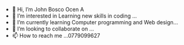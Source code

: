 - 👋 Hi, I’m John Bosco Ocen A
- 👀 I’m interested in  Learning new skills in coding ...
- 🌱 I’m currently learning Computer programming and Web design...
- 💞️ I’m looking to collaborate on ...
- 📫 How to reach me ...0779099627

<!---
jbcodetechnologi/jbcodetechnologi is a ✨ special ✨ repository because its `README.md` (this file) appears on your GitHub profile.
You can click the Preview link to take a look at your changes.
--->
